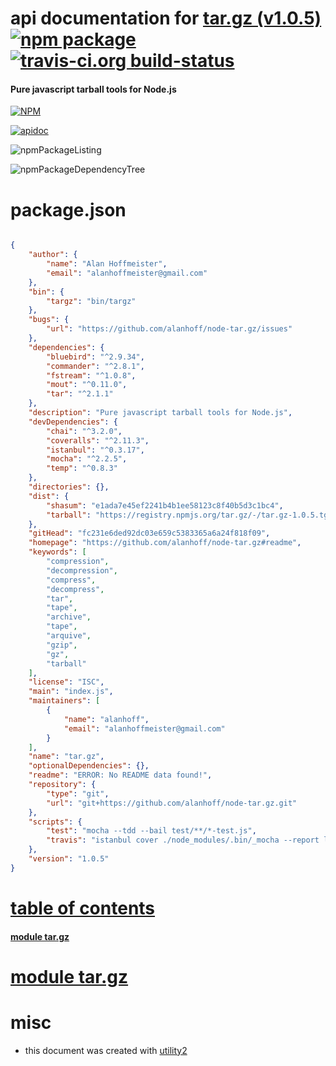 # api documentation for  [tar.gz (v1.0.5)](https://github.com/alanhoff/node-tar.gz#readme)  [![npm package](https://img.shields.io/npm/v/npmdoc-tar.gz.svg?style=flat-square)](https://www.npmjs.org/package/npmdoc-tar.gz) [![travis-ci.org build-status](https://api.travis-ci.org/npmdoc/node-npmdoc-tar.gz.svg)](https://travis-ci.org/npmdoc/node-npmdoc-tar.gz)
#### Pure javascript tarball tools for Node.js

[![NPM](https://nodei.co/npm/tar.gz.png?downloads=true)](https://www.npmjs.com/package/tar.gz)

[![apidoc](https://npmdoc.github.io/node-npmdoc-tar.gz/build/screenCapture.buildNpmdoc.browser._2Fhome_2Ftravis_2Fbuild_2Fnpmdoc_2Fnode-npmdoc-tar.gz_2Ftmp_2Fbuild_2Fapidoc.html.png)](https://npmdoc.github.io/node-npmdoc-tar.gz/build/apidoc.html)

![npmPackageListing](https://npmdoc.github.io/node-npmdoc-tar.gz/build/screenCapture.npmPackageListing.svg)

![npmPackageDependencyTree](https://npmdoc.github.io/node-npmdoc-tar.gz/build/screenCapture.npmPackageDependencyTree.svg)



# package.json

```json

{
    "author": {
        "name": "Alan Hoffmeister",
        "email": "alanhoffmeister@gmail.com"
    },
    "bin": {
        "targz": "bin/targz"
    },
    "bugs": {
        "url": "https://github.com/alanhoff/node-tar.gz/issues"
    },
    "dependencies": {
        "bluebird": "^2.9.34",
        "commander": "^2.8.1",
        "fstream": "^1.0.8",
        "mout": "^0.11.0",
        "tar": "^2.1.1"
    },
    "description": "Pure javascript tarball tools for Node.js",
    "devDependencies": {
        "chai": "^3.2.0",
        "coveralls": "^2.11.3",
        "istanbul": "^0.3.17",
        "mocha": "^2.2.5",
        "temp": "^0.8.3"
    },
    "directories": {},
    "dist": {
        "shasum": "e1ada7e45ef2241b4b1ee58123c8f40b5d3c1bc4",
        "tarball": "https://registry.npmjs.org/tar.gz/-/tar.gz-1.0.5.tgz"
    },
    "gitHead": "fc231e6ded92dc03e659c5383365a6a24f818f09",
    "homepage": "https://github.com/alanhoff/node-tar.gz#readme",
    "keywords": [
        "compression",
        "decompression",
        "compress",
        "decompress",
        "tar",
        "tape",
        "archive",
        "tape",
        "arquive",
        "gzip",
        "gz",
        "tarball"
    ],
    "license": "ISC",
    "main": "index.js",
    "maintainers": [
        {
            "name": "alanhoff",
            "email": "alanhoffmeister@gmail.com"
        }
    ],
    "name": "tar.gz",
    "optionalDependencies": {},
    "readme": "ERROR: No README data found!",
    "repository": {
        "type": "git",
        "url": "git+https://github.com/alanhoff/node-tar.gz.git"
    },
    "scripts": {
        "test": "mocha --tdd --bail test/**/*-test.js",
        "travis": "istanbul cover ./node_modules/.bin/_mocha --report lcovonly -- -R spec test/**/*-test.js && cat ./coverage/lcov.info | ./node_modules/.bin/coveralls && rm -rf ./coverage"
    },
    "version": "1.0.5"
}
```



# <a name="apidoc.tableOfContents"></a>[table of contents](#apidoc.tableOfContents)

#### [module tar.gz](#apidoc.module.tar.gz)



# <a name="apidoc.module.tar.gz"></a>[module tar.gz](#apidoc.module.tar.gz)



# misc
- this document was created with [utility2](https://github.com/kaizhu256/node-utility2)
